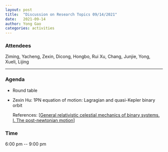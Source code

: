 ```yaml
---
layout: post
title:  "Discussion on Research Topics 09/14/2021"
date:   2021-09-14
author: Yong Gao
categories: activities
---
```



### Attendees

Ziming, Yacheng, Zexin, Dicong,  Hongbo, Rui Xu, Chang, Junjie, Yong, Xueli, Lijing

---

### Agenda

- Round table

- Zexin Hu: 1PN equation of motion: Lagragian and quasi-Kepler binary orbit 

  References: [[General relativistic celestial mechanics of binary systems. I. The post-newtonian motion](http://www.numdam.org/item/AIHPA_1985__43_1_107_0/)]


### Time

6:00 pm -- 9:00 pm


